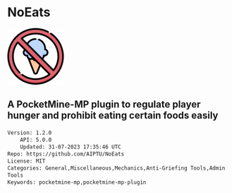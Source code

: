 # NoEats
<img src="https://raw.githubusercontent.com/AIPTU/NoEats/dafd11573c2b727c123950ed5670dfa0cf935dba/icon.png" width="128" height="128" />

## A PocketMine-MP plugin to regulate player hunger and prohibit eating certain foods easily
```properties
Version: 1.2.0
    API: 5.0.0
    Updated: 31-07-2023 17:35:46 UTC
Repo: https://github.com/AIPTU/NoEats
License: MIT
Categories: General,Miscellaneous,Mechanics,Anti-Griefing Tools,Admin Tools
Keywords: pocketmine-mp,pocketmine-mp-plugin
```